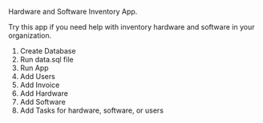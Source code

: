 Hardware and Software Inventory App.

Try this app if you need help with inventory hardware and software in your organization. 

1) Create Database
2) Run data.sql file
3) Run App
4) Add Users
5) Add Invoice
6) Add Hardware
7) Add Software
8) Add Tasks for hardware, software, or users


